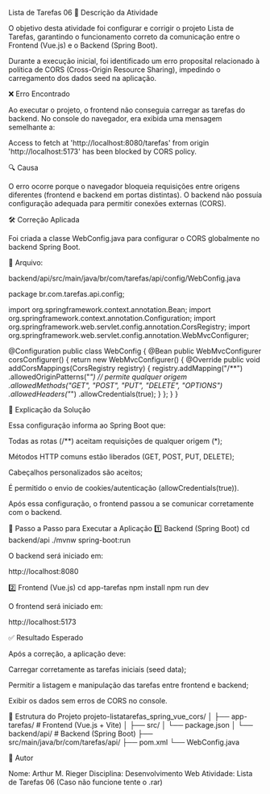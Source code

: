Lista de Tarefas 06
📌 Descrição da Atividade

O objetivo desta atividade foi configurar e corrigir o projeto Lista de Tarefas, garantindo o funcionamento correto da comunicação entre o Frontend (Vue.js) e o Backend (Spring Boot).

Durante a execução inicial, foi identificado um erro proposital relacionado à política de CORS (Cross-Origin Resource Sharing), impedindo o carregamento dos dados seed na aplicação.

❌ Erro Encontrado

Ao executar o projeto, o frontend não conseguia carregar as tarefas do backend.
No console do navegador, era exibida uma mensagem semelhante a:

Access to fetch at 'http://localhost:8080/tarefas' from origin 'http://localhost:5173' has been blocked by CORS policy.

🔍 Causa

O erro ocorre porque o navegador bloqueia requisições entre origens diferentes (frontend e backend em portas distintas).
O backend não possuía configuração adequada para permitir conexões externas (CORS).

🛠️ Correção Aplicada

Foi criada a classe WebConfig.java para configurar o CORS globalmente no backend Spring Boot.

📄 Arquivo:

backend/api/src/main/java/br/com/tarefas/api/config/WebConfig.java

package br.com.tarefas.api.config;

import org.springframework.context.annotation.Bean;
import org.springframework.context.annotation.Configuration;
import org.springframework.web.servlet.config.annotation.CorsRegistry;
import org.springframework.web.servlet.config.annotation.WebMvcConfigurer;

@Configuration
public class WebConfig {
    @Bean
    public WebMvcConfigurer corsConfigurer() {
        return new WebMvcConfigurer() {
            @Override
            public void addCorsMappings(CorsRegistry registry) {
                registry.addMapping("/**")
                        .allowedOriginPatterns("*") // permite qualquer origem
                        .allowedMethods("GET", "POST", "PUT", "DELETE", "OPTIONS")
                        .allowedHeaders("*")
                        .allowCredentials(true);
            }
        };
    }
}

🧠 Explicação da Solução

Essa configuração informa ao Spring Boot que:

Todas as rotas (/**) aceitam requisições de qualquer origem (*);

Métodos HTTP comuns estão liberados (GET, POST, PUT, DELETE);

Cabeçalhos personalizados são aceitos;

É permitido o envio de cookies/autenticação (allowCredentials(true)).

Após essa configuração, o frontend passou a se comunicar corretamente com o backend.

🚀 Passo a Passo para Executar a Aplicação
1️⃣ Backend (Spring Boot)
cd backend/api
./mvnw spring-boot:run


O backend será iniciado em:

http://localhost:8080

2️⃣ Frontend (Vue.js)
cd app-tarefas
npm install
npm run dev


O frontend será iniciado em:

http://localhost:5173

✅ Resultado Esperado

Após a correção, a aplicação deve:

Carregar corretamente as tarefas iniciais (seed data);

Permitir a listagem e manipulação das tarefas entre frontend e backend;

Exibir os dados sem erros de CORS no console.

🧩 Estrutura do Projeto
projeto-listatarefas_spring_vue_cors/
│
├── app-tarefas/                 # Frontend (Vue.js + Vite)
│   ├── src/
│   └── package.json
│
└── backend/api/                 # Backend (Spring Boot)
    ├── src/main/java/br/com/tarefas/api/
    ├── pom.xml
    └── WebConfig.java

🧾 Autor

Nome: Arthur M. Rieger
Disciplina: Desenvolvimento Web
Atividade: Lista de Tarefas 06
(Caso não funcione tente o .rar)
